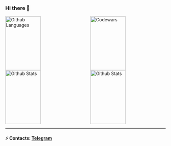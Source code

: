 ### Hi there 👋

<!--
**seagirl1110/seagirl1110** is a ✨ _special_ ✨ repository because its `README.md` (this file) appears on your GitHub profile.

Here are some ideas to get you started:

- 🔭 I’m currently working on ...
- 🌱 I’m currently learning ...
- 👯 I’m looking to collaborate on ...
- 🤔 I’m looking for help with ...
- 💬 Ask me about ...
- 📫 How to reach me: ...
- 😄 Pronouns: ...
- ⚡ Fun fact: ...
-->

<img height="170em" width="47%" align="right" alt="Codewars" src="https://github-readme-codewars-stats.herokuapp.com/api/?username=seagirl1110&card&colormode=bright_mode" />
<img height="170em" width="47%" alt="Github Languages" src="https://github-readme-stats-eight-theta.vercel.app/api/top-langs/?username=seagirl1110&layout=compact" />
<img height="170em" width="47%" align="right" alt="Github Stats" src="https://github-readme-streak-stats.herokuapp.com/?user=seagirl1110" />
<img height="170em" width="47%" alt="Github Stats" src="https://github-readme-stats.vercel.app/api?username=seagirl1110&theme=default&show_icons=true" />

_________________
#### ⚡ Contacts: <a target='_blank' title='Telegram' href="https://t.me/seagirl1110">Telegram</a>
